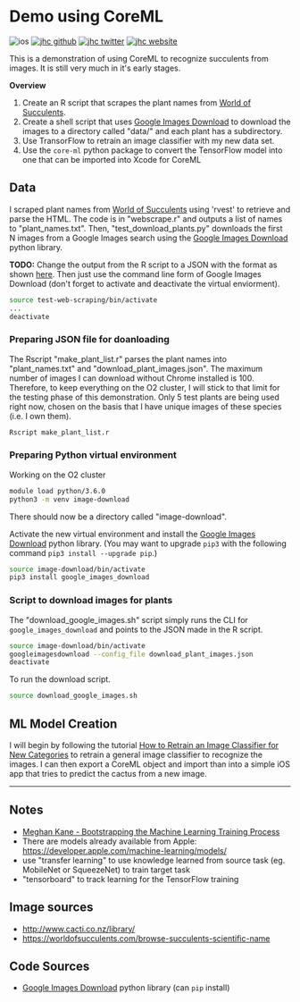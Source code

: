 # Demo using CoreML

![ios](https://img.shields.io/badge/iOS-Plant_Tracker-999999.svg?style=flat&logo=apple)
[![jhc github](https://img.shields.io/badge/GitHub-jhrcook-181717.svg?style=flat&logo=github)](https://github.com/jhrcook)
[![jhc twitter](https://img.shields.io/badge/Twitter-JoshDoesaThing-00aced.svg?style=flat&logo=twitter)](https://twitter.com/JoshDoesa)
[![jhc website](https://img.shields.io/badge/Website-Joshua_Cook-5087B2.svg?style=flat&logo=telegram)](https://joshuacook.netlify.com)

This is a demonstration of using CoreML to recognize succulents from images. It is still very much in it's early stages.

**Overview**

1. Create an R script that scrapes the plant names from [World of Succulents](https://worldofsucculents.com/browse-succulents-scientific-name).
2. Create a shell script that uses [Google Images Download](https://github.com/hardikvasa/google-images-download) to download the images to a directory called "data/" and each plant has a subdirectory.
3. Use TransorFlow to retrain an image classifier with my new data set.
4. Use the `core-ml` python package to convert the TensorFlow model into one that can be imported into Xcode for CoreML


## Data

I scraped plant names from [World of Succulents](https://worldofsucculents.com/browse-succulents-scientific-name) using 'rvest' to retrieve and parse the HTML. The code is in "webscrape.r" and outputs a list of names to "plant_names.txt". Then, "test_download_plants.py" downloads the first N images from a Google Images search using the [Google Images Download](https://github.com/hardikvasa/google-images-download) python library.

**TODO:** Change the output from the R script to a JSON with the format as shown [here](https://google-images-download.readthedocs.io/en/latest/examples.html). Then just use the command line form of Google Images Download (don't forget to activate and deactivate the virtual enviorment).

```bash
source test-web-scraping/bin/activate
...
deactivate
```

### Preparing JSON file for doanloading

The Rscript "make_plant_list.r" parses the plant names into "plant_names.txt" and "download_plant_images.json". The maximum number of images I can download without Chrome installed is 100. Therefore, to keep everything on the O2 cluster, I will stick to that limit for the testing phase of this demonstration. Only 5 test plants are being used right now, chosen on the basis that I have unique images of these species (i.e. I own them).

```bash
Rscript make_plant_list.r
```

### Preparing Python virtual environment

Working on the O2 cluster

```bash
module load python/3.6.0
python3 -m venv image-download
```

There should now be a directory called "image-download".

Activate the new virtual environment and install the [Google Images Download](https://github.com/hardikvasa/google-images-download) python library. (You may want to upgrade `pip3` with the following command `pip3 install --upgrade pip`.)

```bash
source image-download/bin/activate
pip3 install google_images_download
```

### Script to download images for plants

The "download_google_images.sh" script simply runs the CLI for `google_images_download` and points to the JSON made in the R script.

```bash
source image-download/bin/activate
googleimagesdownload --config_file download_plant_images.json
deactivate
```

To run the download script.

```bash
source download_google_images.sh
```


## ML Model Creation

I will begin by following the tutorial [How to Retrain an Image Classifier for New Categories](https://www.tensorflow.org/hub/tutorials/image_retraining) to retrain a general image classifier to recognize the images. I can then export a CoreML object and import than into a simple iOS app that tries to predict the cactus from a new image.

---

## Notes

- [Meghan Kane - Bootstrapping the Machine Learning Training Process](https://www.youtube.com/watch?v=ugiPfm8ICZo)
- There are models already available from Apple: https://developer.apple.com/machine-learning/models/
- use "transfer learning" to use knowledge learned from source task (eg. MobileNet or SqueezeNet) to train target task
- "tensorboard" to track learning for the TensorFlow training


## Image sources

* http://www.cacti.co.nz/library/
* https://worldofsucculents.com/browse-succulents-scientific-name


## Code Sources

* [Google Images Download](https://github.com/hardikvasa/google-images-download) python library (can `pip` install)